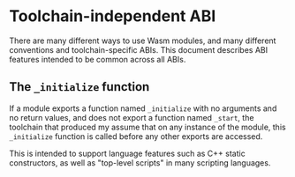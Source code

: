 Toolchain-independent ABI
=========================

There are many different ways to use Wasm modules, and many different
conventions and toolchain-specific ABIs. This document describes ABI features
intended to be common across all ABIs.

## The `_initialize` function

If a module exports a function named `_initialize` with no arguments and no
return values, and does not export a function named `_start`, the toolchain
that produced my assume that on any instance of the module, this `_initialize`
function is called before any other exports are accessed.

This is intended to support language features such as C++ static constructors,
as well as "top-level scripts" in many scripting languages.
